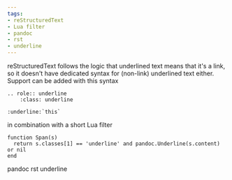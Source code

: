 ```yaml
---
tags:
- reStructuredText
- Lua filter
- pandoc
- rst
- underline
---
```


reStructuredText follows the logic that underlined text means that it's
a link, so it doesn't have dedicated syntax for (non-link) underlined
text either. Support can be added with this syntax

    .. role:: underline
        :class: underline

    :underline:`this`

in combination with a short Lua filter

    function Span(s)
      return s.classes[1] == 'underline' and pandoc.Underline(s.content) or nil
    end

pandoc rst underline
